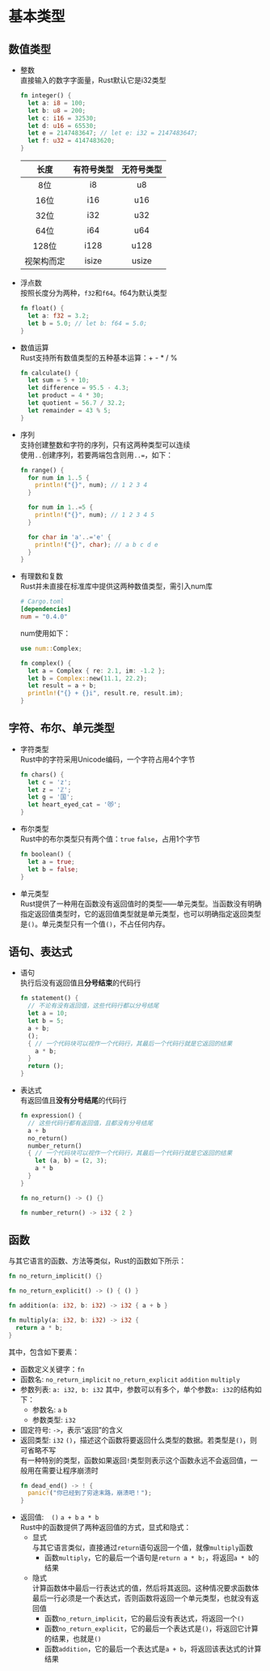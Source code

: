 # 基本类型

## 数值类型

* 整数  
  直接输入的数字字面量，Rust默认它是i32类型
  ```rust
  fn integer() {
    let a: i8 = 100;
    let b: u8 = 200;
    let c: i16 = 32530;
    let d: u16 = 65530;
    let e = 2147483647; // let e: i32 = 2147483647;
    let f: u32 = 4147483620;
  }
  ```

  |  长度   |  有符号类型  |  无符号类型  |
  |:-----:|:-------:|:-------:|
  |  8位   |   i8    |   u8    |
  |  16位  |   i16   |   u16   |
  |  32位  |   i32   |   u32   |
  |  64位  |   i64   |   u64   |
  | 128位  |  i128   |  u128   |
  | 视架构而定 |  isize  |  usize  |

* 浮点数  
  按照长度分为两种，`f32`和`f64`。f64为默认类型
  ```rust
  fn float() {
    let a: f32 = 3.2;
    let b = 5.0; // let b: f64 = 5.0;
  }
  ```

* 数值运算  
  Rust支持所有数值类型的五种基本运算：+ - * / %

  ```rust
  fn calculate() {
    let sum = 5 + 10;
    let difference = 95.5 - 4.3;
    let product = 4 * 30;
    let quotient = 56.7 / 32.2;
    let remainder = 43 % 5;
  }
  ```

* 序列  
  支持创建整数和字符的序列，只有这两种类型可以连续  
  使用`..`创建序列，若要两端包含则用`..=`，如下：

  ```rust
  fn range() {
    for num in 1..5 {
      println!("{}", num); // 1 2 3 4
    }
  
    for num in 1..=5 {
      println!("{}", num); // 1 2 3 4 5
    }

    for char in 'a'..='e' {
      println!("{}", char); // a b c d e
    }
  }
  ```

* 有理数和复数  
  Rust并未直接在标准库中提供这两种数值类型，需引入num库

  ```toml
  # Cargo.toml
  [dependencies]
  num = "0.4.0"
  ```
  num使用如下：
  ```rust
  use num::Complex;

  fn complex() {
    let a = Complex { re: 2.1, im: -1.2 };
    let b = Complex::new(11.1, 22.2);
    let result = a + b;
    println!("{} + {}i", result.re, result.im);
  }
  ```

## 字符、布尔、单元类型

* 字符类型  
  Rust中的字符采用Unicode编码，一个字符占用4个字节
  ```rust
  fn chars() {
    let c = 'z';
    let z = 'ℤ';
    let g = '国';
    let heart_eyed_cat = '😻';
  }
  ```
* 布尔类型  
  Rust中的布尔类型只有两个值：`true` `false`，占用1个字节
  ```rust
  fn boolean() {
    let a = true;
    let b = false;
  }
  ```
* 单元类型  
  Rust提供了一种用在函数没有返回值时的类型——单元类型。当函数没有明确指定返回值类型时，它的返回值类型就是单元类型，也可以明确指定返回类型是`()`。单元类型只有一个值`()`，不占任何内存。

## 语句、表达式

* 语句  
  执行后没有返回值且**分号结束**的代码行
  ```rust
  fn statement() {
    // 不论有没有返回值，这些代码行都以分号结尾
    let a = 10;
    let b = 5;
    a + b;
    ();
    { // 一个代码块可以视作一个代码行，其最后一个代码行就是它返回的结果
      a * b;
    }
    return ();
  }
  ```
* 表达式  
  有返回值且**没有分号结尾**的代码行
  ```rust
  fn expression() {
    // 这些代码行都有返回值，且都没有分号结尾
    a + b
    no_return()
    number_return()
    { // 一个代码块可以视作一个代码行，其最后一个代码行就是它返回的结果
      let (a, b) = (2, 3);
      a * b
    }
  }

  fn no_return() -> () {}

  fn number_return() -> i32 { 2 }
  ```

## 函数

与其它语言的函数、方法等类似，Rust的函数如下所示：

```rust
fn no_return_implicit() {}

fn no_return_explicit() -> () { () }

fn addition(a: i32, b: i32) -> i32 { a + b }

fn multiply(a: i32, b: i32) -> i32 {
  return a * b;
}
```

其中，包含如下要素：

* 函数定义关键字：`fn`
* 函数名: `no_return_implicit` `no_return_explicit` `addition` `multiply`
* 参数列表: `a: i32, b: i32`
  其中，参数可以有多个，单个参数`a: i32`的结构如下：
    * 参数名: `a` `b`
    * 参数类型: `i32`
* 固定符号: `->`，表示“返回”的含义
* 返回类型: `i32` `()`，描述这个函数将要返回什么类型的数据。若类型是`()`，则可省略不写  
  有一种特别的类型，函数如果返回`!`类型则表示这个函数永远不会返回值，一般用在需要让程序崩溃时
  ```rust
  fn dead_end() -> ! {
    panic!("你已经到了穷途末路，崩溃吧！");
  }
  ```
* 返回值: ` `&nbsp;`()` `a + b` `a * b`  
  Rust中的函数提供了两种返回值的方式，显式和隐式：
    * 显式  
      与其它语言类似，直接通过`return`语句返回一个值，就像`multiply`函数
        * 函数`multiply`，它的最后一个语句是`return a * b;`，将返回`a * b`的结果
    * 隐式  
      计算函数体中最后一行表达式的值，然后将其返回。这种情况要求函数体最后一行必须是一个表达式，否则函数将返回一个单元类型，也就没有返回值
        * 函数`no_return_implicit`，它的最后没有表达式，将返回一个`()`
        * 函数`no_return_explicit`，它的最后一个表达式是`()`，将返回它计算的结果，也就是`()`
        * 函数`addition`，它的最后一个表达式是`a + b`，将返回该表达式的计算结果
